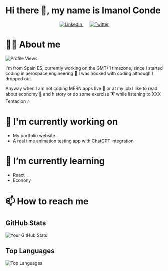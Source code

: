 # Hi there 👋, my name is Imanol Conde

<div align="center">
  <a href="https://linkedin.com/in/imanolcondegonzalez" target="_blank" style="margin: 10px;">
    <img src="https://img.shields.io/badge/LinkedIn-0A66C2?style=for-the-badge&logo=linkedin&logoColor=white" alt="LinkedIn"/>
  </a>
  <a href="https://twitter.com/ima1256" target="_blank" style="margin: 10px;">
    <img src="https://img.shields.io/badge/Twitter-1DA1F2?style=for-the-badge&logo=twitter&logoColor=white" alt="Twitter"/>
  </a>
</div>

# 🙋‍♂️ About me

![Profile Views](https://komarev.com/ghpvc/?username=ima1256&label=Profile%20Views&color=0e75b6&style=flat)

I'm from Spain ES, currently working on the GMT+1 timezone, since I started coding in aerospace engineering 🚀 I was hooked with coding although I dropped out. 

Anyway when I am not coding MERN apps live 🔴 or at my job I like to read about economy 🏦 and history or do some exercise 🏋️ while listening to XXX Tentacion 🎶

# 🔭 I'm currently working on

- My portfolio website
- A real time animation testing app with ChatGPT integration

# 🌱 I’m currently learning

- React
- Econony 

# 📫 How to reach me

## GitHub Stats

![Your GitHub Stats](https://github-readme-stats.vercel.app/api?username=ima1256&show_icons=true&theme=radical)

## Top Languages

![Top Languages](https://github-readme-stats.vercel.app/api/top-langs/?username=ima1256&layout=compact&theme=radical)

<!--
## Connect with me:

[<img align="left" alt="linkedin | LinkedIn" width="22px" src="https://cdn.jsdelivr.net/npm/simple-icons@v3/icons/linkedin.svg" />][linkedin]
[<img align="left" alt="twitter | Twitter" width="22px" src="https://cdn.jsdelivr.net/npm/simple-icons@v3/icons/twitter.svg" />][twitter]

[linkedin]: https://www.linkedin.com/in/imanolcondegonzalez/
[twitter]: https://x.com/conde_imanol
-->
